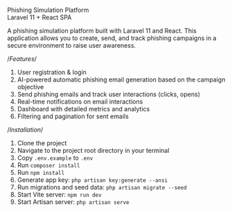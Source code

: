 Phishing Simulation Platform  
Laravel 11 + React SPA

A phishing simulation platform built with Laravel 11 and React. This application allows you to create, send, and track phishing campaigns in a secure environment to raise user awareness.

/*Features*/
1. User registration & login  
2. AI-powered automatic phishing email generation based on the campaign objective  
3. Send phishing emails and track user interactions (clicks, opens)  
4. Real-time notifications on email interactions  
5. Dashboard with detailed metrics and analytics  
6. Filtering and pagination for sent emails  

/*Installation*/
1. Clone the project  
2. Navigate to the project root directory in your terminal  
3. Copy `.env.example` to `.env`  
4. Run `composer install`  
5. Run `npm install`  
6. Generate app key: `php artisan key:generate --ansi`  
7. Run migrations and seed data: `php artisan migrate --seed`  
8. Start Vite server: `npm run dev`  
9. Start Artisan server: `php artisan serve`
